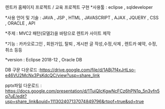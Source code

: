  렌트카 홈페이지 프로젝트  / 교육 프로젝트 구현
*사용툴 : eclipse , sqldeveloper

*사용 언어 및 기술 : JAVA , JSP , HTML , JAVASCRIPT , AJAX , JQUERY , CSS , ORACLE , API

*주제 : MVC2 패턴(모델2)을 바탕으로 렌트카 사이트 제작

*기능 : 카카오로그인 , 회원가입, 탈퇴 , 게시판 글 작성,수정,삭제 , 렌트카 예약, 수정, 취소 등등

*version : Eclipse 2018-12 , Oracle DB

DB 구문 다운로드 :https://drive.google.com/file/d/1ABj7f4xJrtLso-e46VU2McNx3PsKdcQC/view?usp=share_link

pptx파일 다운로드 : https://docs.google.com/presentation/d/1TujQIcKgwNcFCz6hPN1p_5n3vfn5q7uE/edit?usp=share_link&ouid=111302407137074849796&rtpof=true&sd=true


